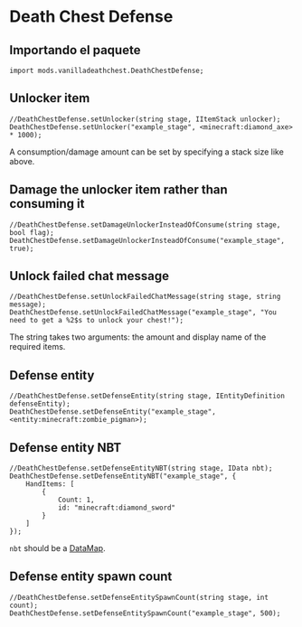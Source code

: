 # Death Chest Defense

## Importando el paquete

`import mods.vanilladeathchest.DeathChestDefense;`

## Unlocker item

```zenscript
//DeathChestDefense.setUnlocker(string stage, IItemStack unlocker);
DeathChestDefense.setUnlocker("example_stage", <minecraft:diamond_axe> * 1000);
```

A consumption/damage amount can be set by specifying a stack size like above.

## Damage the unlocker item rather than consuming it

```zenscript
//DeathChestDefense.setDamageUnlockerInsteadOfConsume(string stage, bool flag);
DeathChestDefense.setDamageUnlockerInsteadOfConsume("example_stage", true);
```

## Unlock failed chat message

```zenscript
//DeathChestDefense.setUnlockFailedChatMessage(string stage, string message);
DeathChestDefense.setUnlockFailedChatMessage("example_stage", "You need to get a %2$s to unlock your chest!");
```

The string takes two arguments: the amount and display name of the required items.

## Defense entity

```zenscript
//DeathChestDefense.setDefenseEntity(string stage, IEntityDefinition defenseEntity);
DeathChestDefense.setDefenseEntity("example_stage", <entity:minecraft:zombie_pigman>);
```

## Defense entity NBT

```zenscript
//DeathChestDefense.setDefenseEntityNBT(string stage, IData nbt);
DeathChestDefense.setDefenseEntityNBT("example_stage", {
    HandItems: [
        {
            Count: 1,
            id: "minecraft:diamond_sword"
        }
    ]
});
```

`nbt` should be a [DataMap](/Vanilla/Data/DataMap/).

## Defense entity spawn count

```zenscript
//DeathChestDefense.setDefenseEntitySpawnCount(string stage, int count);
DeathChestDefense.setDefenseEntitySpawnCount("example_stage", 500);
```